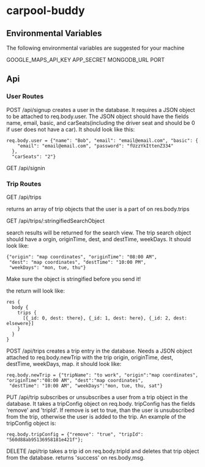  # carpool-buddy

## Environmental Variables

The following environmental variables are suggested for your machine

GOOGLE_MAPS_API_KEY
APP_SECRET
MONGODB_URL
PORT

## Api

### User Routes

POST /api/signup
  creates a user in the database. It requires a JSON object to be attached
  to req.body.user. The JSON object should have the fields name, email, basic,
  and carSeats(including the driver seat and should be 0 if user does
  not have a car). It should look like this:

```
req.body.user = {"name": "Bob", "email": "email@email.com", "basic": {
    "email": "email@email.com", "password": "fUzzYkIttenZ334"
  },
  "carSeats": "2"}
```

GET /api/signin

### Trip Routes

GET /api/trips

  returns an array of trip objects that the user is
  a part of on res.body.trips

GET /api/trips/:stringifiedSearchObject

  search results will be returned for the search view. The trip search object should have a
  orgin, originTime, dest, and destTime, weekDays. It should look like:

```
{"origin": "map coordinates", "originTime": "08:00 AM",
 "dest": "map coordinates", "destTime": "10:00 PM",
 "weekDays": "mon, tue, thu"}
```

  Make sure the object is stringified before you send it!

  the return will look like:
```
res {
  body {
    trips {
      [{_id: 0, dest: there}, {_id: 1, dest: here}, {_id: 2, dest: elsewere}]
    }
  }
}
```

POST /api/trips
  creates a trip entry in the database. Needs a JSON object
  attached to req.body.newTrip with the trip origin, originTime, dest,
  destTime, weekDays, map. it should look like:

```
req.body.newTrip = {"tripName": "to work", "origin":"map coordinates", "originTime":"08:00 AM", "dest":"map coordinates",
 "destTime": "10:00 AM", "weekDays":"mon, tue, thu, sat"}
```

PUT /api/trip
  subscribes or unsubscribes a user from a trip object in the database.
  It takes a tripConfig object on req.body. tripConfig has the fields
  'remove' and 'tripId'. If remove is set to true, than the
  user is unsubscribed from the trip, otherwise the user is added to the
  trip. An example of the tripConfig object is:

```
req.body.tripConfig = {"remove": "true", "tripId": "560d88ab95136958181e421f"};
```

DELETE /api/trip
  takes a trip id on req.body.tripId and deletes that trip object from the database.
  returns 'success' on res.body.msg.
